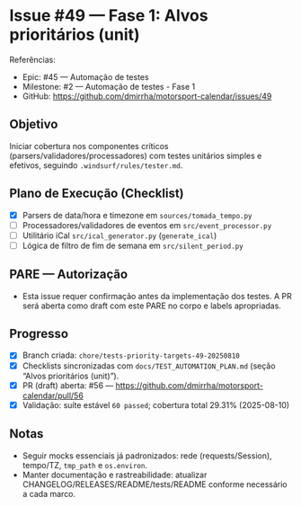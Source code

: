 # Issue #49 — Fase 1: Alvos prioritários (unit)

Referências:
- Epic: #45 — Automação de testes
- Milestone: #2 — Automação de testes - Fase 1
- GitHub: https://github.com/dmirrha/motorsport-calendar/issues/49

## Objetivo
Iniciar cobertura nos componentes críticos (parsers/validadores/processadores) com testes unitários simples e efetivos, seguindo `.windsurf/rules/tester.md`.

## Plano de Execução (Checklist)
- [x] Parsers de data/hora e timezone em `sources/tomada_tempo.py`
- [ ] Processadores/validadores de eventos em `src/event_processor.py`
- [ ] Utilitário iCal `src/ical_generator.py` (`generate_ical`)
- [ ] Lógica de filtro de fim de semana em `src/silent_period.py`

## PARE — Autorização
- Esta issue requer confirmação antes da implementação dos testes. A PR será aberta como draft com este PARE no corpo e labels apropriadas.

## Progresso
- [x] Branch criada: `chore/tests-priority-targets-49-20250810`
- [x] Checklists sincronizadas com `docs/TEST_AUTOMATION_PLAN.md` (seção “Alvos prioritários (unit)”).
- [x] PR (draft) aberta: #56 — https://github.com/dmirrha/motorsport-calendar/pull/56
 - [x] Validação: suíte estável `60 passed`; cobertura total 29.31% (2025-08-10)

## Notas
- Seguir mocks essenciais já padronizados: rede (requests/Session), tempo/TZ, `tmp_path` e `os.environ`.
- Manter documentação e rastreabilidade: atualizar CHANGELOG/RELEASES/README/tests/README conforme necessário a cada marco.
